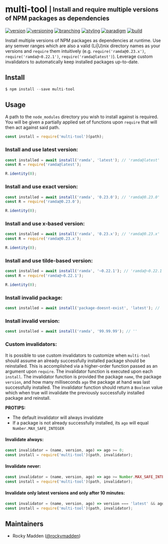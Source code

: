 # multi-tool <sub><sup>| Install and require multiple versions of NPM packages as dependencies<sup></sub>
[![version](http://img.shields.io/badge/version-0.3.0-blue.svg)](https://www.npmjs.com/package/@cloudelements/multi-tool)
[![versioning](http://img.shields.io/badge/versioning-semver-blue.svg)](http://semver.org/)
[![branching](http://img.shields.io/badge/branching-github%20flow-blue.svg)](https://guides.github.com/introduction/flow/)
[![styling](http://img.shields.io/badge/styling-xo-blue.svg)](https://github.com/sindresorhus/xo)
[![paradigm](http://img.shields.io/badge/paradigm-functional-blue.svg)](https://en.wikipedia.org/wiki/Functional_programming)
[![build](https://circleci.com/gh/cloud-elements/multi-tool.svg?style=shield)](https://circleci.com/gh/cloud-elements/multi-tool)

Install multiple versions of NPM packages as dependencies at runtime. Use any semver ranges which are also a valid
(Li|U)nix directory names as your versions and `require` them intuitively (e.g. `require('ramda@0.23.x')`,
`require('ramda@~0.22.1')`, `require('ramda@latest')`). Leverage custom invalidators to automatically keep installed
packages up-to-date.

## Install
```javascript
$ npm install --save multi-tool
```

## Usage
A path to the `node_modules` directory you wish to install against is required. You will be given a partially applied
set of functions upon `require` that will then act against said path.
```javascript
const install = require('multi-tool')(path);
```

### Install and use latest version:
```javascript
const installed = await install('ramda', 'latest'); // 'ramda@latest'
const R = require('ramda@latest');

R.identity(0);
```

### Install and use exact version:
```javascript
const installed = await install('ramda', '0.23.0'); // 'ramda@0.23.0'
const R = require('ramda@0.23.0');

R.identity(0);
```

### Install and use x-based version:
```javascript
const installed = await install('ramda', '0.23.x'); // 'ramda@0.23.x'
const R = require('ramda@0.23.x');

R.identity(0);
```

### Install and use tilde-based version:
```javascript
const installed = await install('ramda', '~0.22.1'); // 'ramda@~0.22.1'
const R = require('ramda@~0.22.1');

R.identity(0);
```

### Install invalid package:
```javascript
const installed = await install('package-doesnt-exist', 'latest'); // ''
```

### Install invalid version:
```javascript
const installed = await install('ramda', '99.99.99'); // ''
```

### Custom invalidators:
It is possible to use custom invalidators to customize when `multi-tool` should assume an already successfully
installed package should be reinstalled. This is accomplished via a higher-order function passed as an argument upon
`require`. The invalidator function is executed upon each `install`. The invalidator function is provided the package
`name`, the package `version`, and how many milliseconds `ago` the package at hand was last successfully installed.
The invalidator function should return a `Boolean` value which when true will invalidate the previously successfully
installed package and reinstall.

__PROTIPS:__
* The default invalidator will always invalidate
* If a package is not already successfully installed, its `ago` will equal `Number.MAX_SAFE_INTEGER`

#### Invalidate always:
```javascript
const invalidator = (name, version, ago) => ago >= 0;
const install = require('multi-tool')(path, invalidator);
```

#### Invalidate never:
```javascript
const invalidator = (name, version, ago) => ago >= Number.MAX_SAFE_INTEGER;
const install = require('multi-tool')(path, invalidator);
```

#### Invalidate only latest versions and only after 10 minutes:
```javascript
const invalidator = (name, version, ago) => version === 'latest' && ago >= 10000;
const install = require('multi-tool')(path, invalidator);
```

## Maintainers
* Rocky Madden ([@rockymadden](https://github.com/rockymadden))

